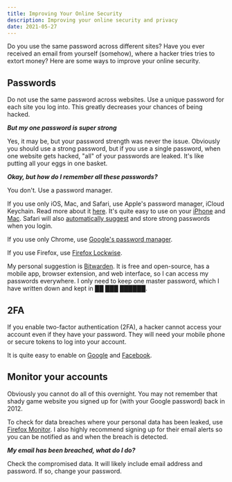 ```yaml
---
title: Improving Your Online Security
description: Improving your online security and privacy
date: 2021-05-27
---
```


Do you use the same password across different sites? Have you ever received an email from yourself (somehow), where a hacker tries tries to extort money? Here are some ways to improve your online security.

## Passwords

Do not use the same password across websites. Use a unique password for each site you log into. This greatly decreases your chances of being hacked.

**_But my one password is super strong_**

Yes, it may be, but your password strength was never the issue. Obviously you should use a strong password, but if you use a single password, when one website gets hacked, "all" of your passwords are leaked. It's like putting all your eggs in one basket.

**_Okay, but how do I remember all these passwords?_**

You don't. Use a password manager.

If you use only iOS, Mac, and Safari, use Apple's password manager, iCloud Keychain. Read more about it [here](https://support.apple.com/en-sg/HT204085). It's quite easy to use on your [iPhone](https://support.apple.com/en-us/HT211146) and [Mac](https://support.apple.com/en-us/HT211145). Safari will also [automatically suggest](https://www.google.com/search?q=safari+suggest+strong+password) and store strong passwords when you login.

If you use only Chrome, use [Google's password manager](https://passwords.google.com/).

If you use Firefox, use [Firefox Lockwise](https://www.mozilla.org/en-US/firefox/lockwise/).

My personal suggestion is [Bitwarden](https://bitwarden.com/). It is free and open-source, has a mobile app, browser extension, and web interface, so I can access my passwords everywhere. I only need to keep one master password, which I have written down and kept in ██ ███ ██████.

## 2FA

If you enable two-factor authentication (2FA), a hacker cannot access your account even if they have your password. They will need your mobile phone or secure tokens to log into your account.

It is quite easy to enable on [Google](https://www.google.com/landing/2step/) and [Facebook](https://www.facebook.com/help/148233965247823).

## Monitor your accounts

Obviously you cannot do all of this overnight. You may not remember that shady game website you signed up for (with your Google password) back in 2012.

To check for data breaches where your personal data has been leaked, use [Firefox Monitor](https://monitor.firefox.com/). I also highly recommend signing up for their email alerts so you can be notified as and when the breach is detected.

**_My email has been breached, what do I do?_**

Check the compromised data. It will likely include email address and password. If so, change your password.
